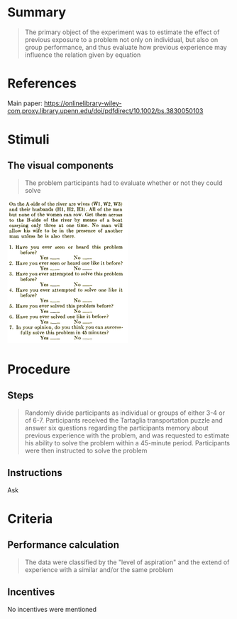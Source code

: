# Summary
>The primary object of the experiment was to estimate the effect of previous exposure to a problem not only on individual, but also on group performance, and thus evaluate how previous experience may influence the relation given by equation

# References
Main paper: https://onlinelibrary-wiley-com.proxy.library.upenn.edu/doi/pdfdirect/10.1002/bs.3830050103

# Stimuli
## The visual components
> The problem participants had to evaluate whether or not they could solve
> 
![husband](images/husband.png)

# Procedure
## Steps
> Randomly divide participants as individual or groups of either 3-4 or of 6-7.
> Participants received the Tartaglia transportation puzzle and answer six questions regarding the participants memory about previous experience with the problem, and was requested to estimate his ability to solve the problem within a 45-minute period.
> Participants were then instructed to solve the problem
 
## Instructions
Ask

# Criteria
## Performance calculation
> The data were classified by the "level of aspiration" and the extend of experience with a similar and/or the same problem

## Incentives
No incentives were mentioned
